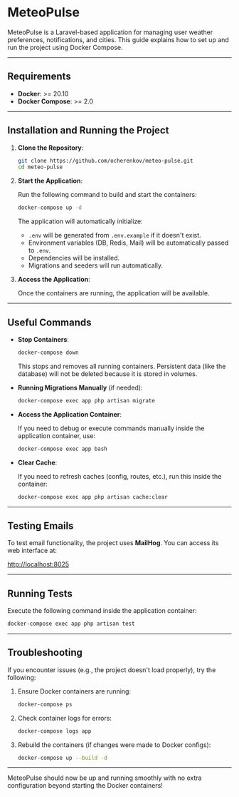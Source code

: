 # MeteoPulse

MeteoPulse is a Laravel-based application for managing user weather preferences, notifications, and cities. This guide
explains how to set up and run the project using Docker Compose.

---

## Requirements

- **Docker**: >= 20.10
- **Docker Compose**: >= 2.0

---

## Installation and Running the Project

1. **Clone the Repository**:

   ```bash
   git clone https://github.com/ocherenkov/meteo-pulse.git
   cd meteo-pulse
   ```

2. **Start the Application**:

   Run the following command to build and start the containers:

   ```bash
   docker-compose up -d
   ```

   The application will automatically initialize:
    - `.env` will be generated from `.env.example` if it doesn't exist.
    - Environment variables (DB, Redis, Mail) will be automatically passed to `.env`.
    - Dependencies will be installed.
    - Migrations and seeders will run automatically.

3. **Access the Application**:

   Once the containers are running, the application will be available.

---

## Useful Commands

- **Stop Containers**:

  ```bash
  docker-compose down
  ```

  This stops and removes all running containers. Persistent data (like the database) will not be deleted because it is
  stored in volumes.

- **Running Migrations Manually** (if needed):

  ```bash
  docker-compose exec app php artisan migrate
  ```

- **Access the Application Container**:

  If you need to debug or execute commands manually inside the application container, use:

  ```bash
  docker-compose exec app bash
  ```

- **Clear Cache**:

  If you need to refresh caches (config, routes, etc.), run this inside the container:

  ```bash
  docker-compose exec app php artisan cache:clear
  ```

---

## Testing Emails

To test email functionality, the project uses **MailHog**. You can access its web interface at:

[http://localhost:8025](http://localhost:8025)

---

## Running Tests

Execute the following command inside the application container:

   ```bash
   docker-compose exec app php artisan test
   ```

---

## Troubleshooting

If you encounter issues (e.g., the project doesn't load properly), try the following:

1. Ensure Docker containers are running:

   ```bash
   docker-compose ps
   ```

2. Check container logs for errors:

   ```bash
   docker-compose logs app
   ```

3. Rebuild the containers (if changes were made to Docker configs):

   ```bash
   docker-compose up --build -d
   ```

---

MeteoPulse should now be up and running smoothly with no extra configuration beyond starting the Docker containers!

